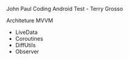 John Paul Coding Android Test - Terry Grosso

Architeture MVVM

- LiveData
- Coroutines
- DiffUtils
- Observer